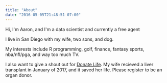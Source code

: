 ```yaml
---
title: "About"
date: "2016-05-05T21:48:51-07:00"
---
```


Hi, I'm Aaron, and I'm a data scientist and currently a free agent

I live in San Diego with my wife, two sons, and dog.

My interests include R programming, golf, finance, fantasy sports, nba/nfl/pga, and way too much TV.

I also want to give a shout out for [Donate Life](https://www.donatelife.net/). My wife recieved a liver transplant in January of 2017, and it saved her life. Please register to be an organ donor.
